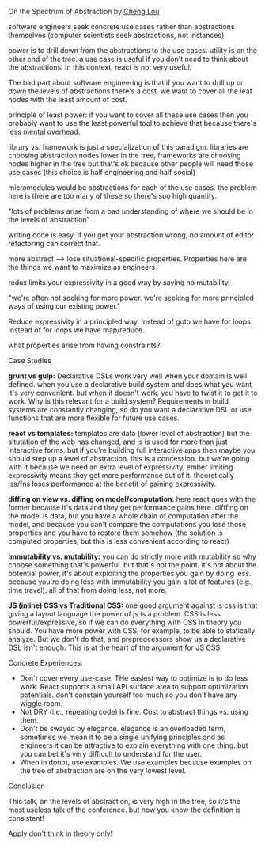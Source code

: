 On the Spectrum of Abstraction by [Cheng Lou](https://twitter.com/_chenglou)

software engineers seek concrete use cases rather than abstractions themselves (computer scientists seek abstractions, not instances)

power is to drill down from the abstractions to the use cases.  utility is on the other end of the tree.  a use case is useful if you don't need to think about the abstractions.  In this context, react is not very useful.

The bad part about software engineering is that if you want to drill up or down the levels of abstractions there's a cost.  we want to cover all the leaf nodes with the least amount of cost.

 principle of least power: if you want to cover all these use cases then you probably want to use the least powerful tool to achieve that because there's less mental overhead.

 library vs. framework is just a specialization of this paradigm.  libraries are choosing abstraction nodes lower in the tree, frameworks are choosing nodes higher in the tree but that's ok because other people will need those use cases (this choice is half engineering and half social)

 micromodules would be abstractions for each of the use cases.  the problem here is there are too many of these so there's soo high quantity.

 "lots of problems arise from a bad understanding of where we should be in the levels of abstraction"

 writing code is easy.  if you get your abstraction wrong, no amount of editor refactoring can correct that.

 more abstract --> lose situational-specific properties.  Properties here are the things we want to maximize as engineers

redux limits your expressivity in a good way by saying no mutability.

"we're often not seeking for more power. we're seeking for more principled ways of using our existing power."

Reduce expressivity in a principled way.  Instead of goto we have for loops.  Instead of for loops we have map/reduce.

what properties arise from having constraints?

Case Studies

**grunt vs gulp:** Declarative DSLs work very well when your domain is well defined.  when you use a declarative build system and does what you want it's very convenient.  but when it doesn't work, you have to twist it to get it to work.  Why is this relevant for a build system?  Requirements in build systems are constantly changing, so do you want a declarative DSL or use functions that are more flexible for future use cases.

**react vs templates:** templates are data (lower level of abstraction) but the situtation of the web has changed, and js is used for more than just interactive forms. but if you're building full interactive apps then maybe you should step up a level of abstraction.  this is a concession.  but we're going with it because we need an extra level of expressivity.  ember limiting expressivity means they get more performance out of it.  theoretically jss/fns loses performance at the benefit of gaining expressivity.

**diffing on view vs. diffing on model/computation:** here react goes with the former because it's data and they get performance gains here.  difffing on the model is data, but you have a whole chain of computation after the model, and because you can't compare the computations you lose those properties and you have to restore them somehow (the solution is computed properties, but this is less convenient according to react)

**Immutability vs. mutability:** you can do strictly more with mutability so why choose something that's powerful.  but that's not the point.  it's not about the potential power, it's about exploiting the properties you gain by doing less.  because you're doing less with immutability you gain a lot of features (e.g., time travel).  all of that from doing less, not more.

**JS (inline) CSS vs Traditional CSS:** one good argument against js css is that giving a layout language the power of js is a problem.  CSS is less powerful/expressive, so if we can do everything with CSS in theory you should.  You have more power with CSS, for example, to be able to statically analyze.  But we don't do that, and prepreocessors show us a declarative DSL isn't enough.  This is at the heart of the argument for JS CSS.

Concrete Experiences:

* Don't cover every use-case.  THe easiest way to optimize is to do less work.  React supports a small API surface area to support optimization potentials. don't constain yourself too much so you don't have any wiggle room.
* Not DRY (i.e., repeating code) is fine.  Cost to abstract things vs. using them.
* Don't be swayed by elegance.  elegance is an overloaded term, sometimes we mean it to be a single unifying principles and as engineers it can be attractive to explain everything with one thing. but you can bet it's very difficult to understand for the user.
* When in doubt, use examples. We use examples because examples on the tree of abstraction are on the very lowest level.

Conclusion

This talk, on the levels of abstraction, is very high in the tree, so it's the most useless talk of the conference.  but now you know the definition is consistent!

Apply don't think in theory only!